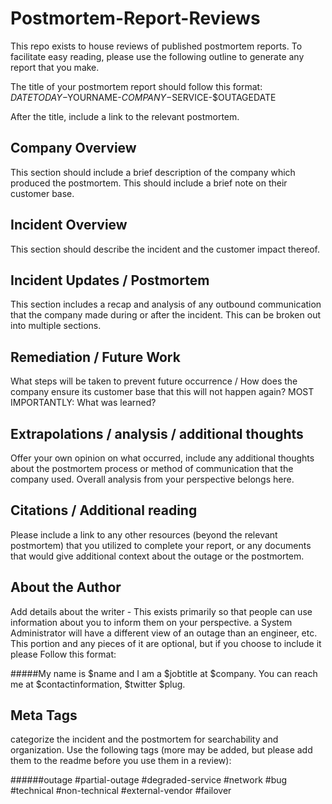# Postmortem-Report-Reviews
This repo exists to house reviews of published postmortem reports. To facilitate easy reading, please use the following outline to generate any report that you make.

The title of your postmortem report should follow this format:
$DATETODAY-$YOURNAME-$COMPANY-$SERVICE-$OUTAGEDATE

After the title, include a link to the relevant postmortem.

## Company Overview
This section should include a brief description of the company which produced the postmortem. This should include a brief note on their customer base.

## Incident Overview
This section should describe the incident and the customer impact thereof.

## Incident Updates / Postmortem
This section includes a recap and analysis of any outbound communication that the company made during or after the incident. This can be broken out into multiple sections.

## Remediation / Future Work
What steps will be taken to prevent future occurrence / How does the company ensure its customer base that this will not happen again? MOST IMPORTANTLY: What was learned?

## Extrapolations / analysis / additional thoughts
Offer your own opinion on what occurred, include any additional thoughts about the postmortem process or method of communication that the company used. Overall analysis from your perspective belongs here.

## Citations / Additional reading
Please include a link to any other resources (beyond the relevant postmortem) that you utilized to complete your report, or any documents that would give additional context about the outage or the postmortem.

## About the Author
Add details about the writer - This exists primarily so that people can use information about you to inform them on your perspective. a System Administrator will have a different view of an outage than an engineer, etc. This portion and any pieces of it are optional, but if you choose to include it please Follow this format:

#####My name is $name and I am a $jobtitle at $company. You can reach me at $contactinformation, $twitter $plug.

## Meta Tags
categorize the incident and the postmortem for searchability and organization. Use the following tags (more may be added, but please add them to the readme before you use them in a review):

#####\#outage #partial-outage #degraded-service #network #bug #technical #non-technical #external-vendor #failover 